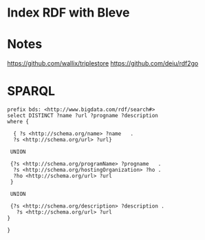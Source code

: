 # Index RDF with Bleve

# Notes


https://github.com/wallix/triplestore
https://github.com/deiu/rdf2go


# SPARQL

```
prefix bds: <http://www.bigdata.com/rdf/search#>
select DISTINCT ?name ?url ?progname ?description
where {
 
  { ?s <http://schema.org/name> ?name   .
  ?s <http://schema.org/url> ?url}
  
 UNION
  
 {?s <http://schema.org/programName> ?progname   . 
  ?s <http://schema.org/hostingOrganization> ?ho .
  ?ho <http://schema.org/url> ?url
 }
  
 UNION
  
 {?s <http://schema.org/description> ?description .
   ?s <http://schema.org/url> ?url
}

}
```